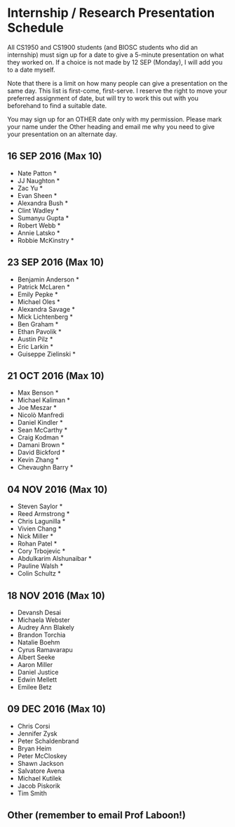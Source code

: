 # Internship / Research Presentation Schedule

All CS1950 and CS1900 students (and BIOSC students who did an internship) must sign up for a date to give a 5-minute presentation on what they worked on.  If a choice is not made by 12 SEP (Monday), I will add you to a date myself.

Note that there is a limit on how many people can give a presentation on the same day.  This list is first-come, first-serve.  I reserve the right to move your preferred assignment of date, but will try to work this out with you beforehand to find a suitable date.

You may sign up for an OTHER date only with my permission.  Please mark your name under the Other heading and email me why you need to give your presentation on an alternate day.

## 16 SEP 2016 (Max 10)
* Nate Patton *
* JJ Naughton *
* Zac Yu *
* Evan Sheen *
* Alexandra Bush *
* Clint Wadley *
* Sumanyu Gupta *
* Robert Webb *
* Annie Latsko *
* Robbie McKinstry *

## 23 SEP 2016 (Max 10)
* Benjamin Anderson *
* Patrick McLaren *
* Emily Pepke *
* Michael Oles *
* Alexandra Savage *
* Mick Lichtenberg *
* Ben Graham *
* Ethan Pavolik *
* Austin Pilz *
* Eric Larkin *
* Guiseppe Zielinski *

## 21 OCT 2016 (Max 10)
* Max Benson *
* Michael Kaliman *
* Joe Meszar *
* Nicolò Manfredi
* Daniel Kindler *
* Sean McCarthy *
* Craig Kodman *
* Damani Brown *
* David Bickford *
* Kevin Zhang *
* Chevaughn Barry *

## 04 NOV 2016 (Max 10)
* Steven Saylor *
* Reed Armstrong *
* Chris Lagunilla *
* Vivien Chang *
* Nick Miller *
* Rohan Patel *
* Cory Trbojevic *
* Abdulkarim Alshunaibar *
* Pauline Walsh *
* Colin Schultz *

## 18 NOV 2016 (Max 10)
* Devansh Desai
* Michaela Webster
* Audrey Ann Blakely
* Brandon Torchia
* Natalie Boehm
* Cyrus Ramavarapu
* Albert Seeke
* Aaron Miller
* Daniel Justice
* Edwin Mellett
* Emilee Betz

## 09 DEC 2016 (Max 10)
* Chris Corsi
* Jennifer Zysk
* Peter Schaldenbrand
* Bryan Heim
* Peter McCloskey
* Shawn Jackson
* Salvatore Avena
* Michael Kutilek
* Jacob Piskorik
* Tim Smith

## Other (remember to email Prof Laboon!)
